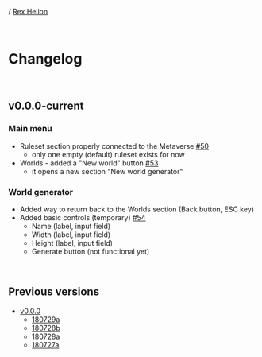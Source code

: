 / [Rex Helion](../)

<br>

# Changelog

<br>

## v0.0.0-current

### Main menu

- Ruleset section properly connected to the Metaverse [#50](https://github.com/TaidanaKage/RexHelion/issues/50)
  - only one empty (default) ruleset exists for now
- Worlds - added a "New world" button [#53](https://github.com/TaidanaKage/RexHelion/issues/53)
  - it opens a new section "New world generator"
  
### World generator
- Added way to return back to the Worlds section (Back button, ESC key)
- Added basic controls (temporary) [#54](https://github.com/TaidanaKage/RexHelion/issues/54)
  - Name (label, input field)
  - Width (label, input field)
  - Height (label, input field)
  - Generate button (not functional yet)

  
<br>

## Previous versions

- [v0.0.0](v0-0-0/)
  - [180729a](v0-0-0/180729a/)
  - [180728b](v0-0-0/180728b/)
  - [180728a](v0-0-0/180728a/)
  - [180727a](v0-0-0/180727a/)

